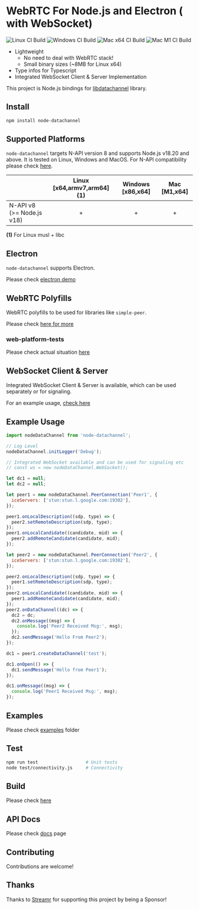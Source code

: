 # WebRTC For Node.js and Electron ( with WebSocket)

![Linux CI Build](https://github.com/murat-dogan/node-datachannel/workflows/Build%20-%20Linux/badge.svg) ![Windows CI Build](https://github.com/murat-dogan/node-datachannel/workflows/Build%20-%20Win/badge.svg) ![Mac x64 CI Build](https://github.com/murat-dogan/node-datachannel/workflows/Build%20-%20Mac%20x64/badge.svg) ![Mac M1 CI Build](https://github.com/murat-dogan/node-datachannel/workflows/Build%20-%20Mac%20M1/badge.svg)

- Lightweight
  - No need to deal with WebRTC stack!
  - Small binary sizes (~8MB for Linux x64)
- Type infos for Typescript
- Integrated WebSocket Client & Server Implementation

This project is Node.js bindings for [libdatachannel](https://github.com/paullouisageneau/libdatachannel) library.

## Install

```sh
npm install node-datachannel
```

## Supported Platforms

`node-datachannel` targets N-API version 8 and supports Node.js v18.20 and above. It is tested on Linux, Windows and MacOS. For N-API compatibility please check [here](https://nodejs.org/api/n-api.html#n_api_n_api_version_matrix).

|                           | Linux [x64,armv7,arm64] (1) | Windows [x86,x64] | Mac [M1,x64] |
| ------------------------- | :-------------------------: | :---------------: | :----------: |
| N-API v8 (>= Node.js v18) |              +              |         +         |      +       |

**(1)** For Linux musl + libc

## Electron

`node-datachannel` supports Electron.

Please check [electron demo](/examples/electron-demo)

## WebRTC Polyfills

WebRTC polyfills to be used for libraries like `simple-peer`.

Please check [here for more](/src/polyfill)

### web-platform-tests

Please check actual situation [here](/test/wpt-tests/)

## WebSocket Client & Server

Integrated WebSocket Client & Server is available, which can be used separately or for signaling.

For an example usage, [check here](/examples/websocket)

## Example Usage

```js
import nodeDataChannel from 'node-datachannel';

// Log Level
nodeDataChannel.initLogger('Debug');

// Integrated WebSocket available and can be used for signaling etc
// const ws = new nodeDataChannel.WebSocket();

let dc1 = null;
let dc2 = null;

let peer1 = new nodeDataChannel.PeerConnection('Peer1', {
  iceServers: ['stun:stun.l.google.com:19302'],
});

peer1.onLocalDescription((sdp, type) => {
  peer2.setRemoteDescription(sdp, type);
});
peer1.onLocalCandidate((candidate, mid) => {
  peer2.addRemoteCandidate(candidate, mid);
});

let peer2 = new nodeDataChannel.PeerConnection('Peer2', {
  iceServers: ['stun:stun.l.google.com:19302'],
});

peer2.onLocalDescription((sdp, type) => {
  peer1.setRemoteDescription(sdp, type);
});
peer2.onLocalCandidate((candidate, mid) => {
  peer1.addRemoteCandidate(candidate, mid);
});
peer2.onDataChannel((dc) => {
  dc2 = dc;
  dc2.onMessage((msg) => {
    console.log('Peer2 Received Msg:', msg);
  });
  dc2.sendMessage('Hello From Peer2');
});

dc1 = peer1.createDataChannel('test');

dc1.onOpen(() => {
  dc1.sendMessage('Hello from Peer1');
});

dc1.onMessage((msg) => {
  console.log('Peer1 Received Msg:', msg);
});
```

## Examples

Please check [examples](/examples/) folder

## Test

```sh
npm run test                  # Unit tests
node test/connectivity.js     # Connectivity
```

## Build

Please check [here](/BULDING.md)

## API Docs

Please check [docs](/API.md) page

## Contributing

Contributions are welcome!

## Thanks

Thanks to [Streamr](https://streamr.network/) for supporting this project by being a Sponsor!
